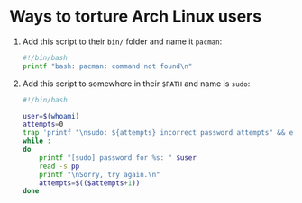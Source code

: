 # Ways to torture Arch Linux users

1. Add this script to their `bin/` folder and name it `pacman`:
    ```bash
    #!/bin/bash
    printf "bash: pacman: command not found\n"
    ```
    
2. Add this script to somewhere in their `$PATH` and name is `sudo`:
    ```bash
    #!/bin/bash
    
    user=$(whoami)
    attempts=0
    trap 'printf "\nsudo: ${attempts} incorrect password attempts" && exit 1' EXIT
    while :
    do
        printf "[sudo] password for %s: " $user
        read -s pp
        printf "\nSorry, try again.\n"
        attempts=$(($attempts+1))
    done
    ```
